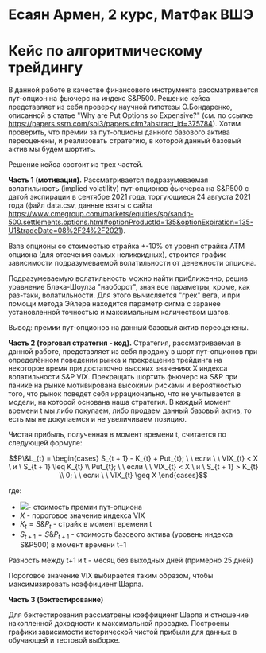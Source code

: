 # Есаян Армен, 2 курс, МатФак ВШЭ
# Кейс по алгоритмическому трейдингу 
 
 В данной работе в качестве финансового инструмента рассматривается пут-опцион на фьючерс на индекс S&P500.
 Решение кейса представляет из себя проверку научной гипотезы О.Бондаренко, описанной в статье "Why are Put Options so Expensive?" (см. по ссылке https://papers.ssrn.com/sol3/papers.cfm?abstract_id=375784). Хотим проверить, что премии за пут-опционы данного базового актива переоценены, и реализовать стратегию, в которой данный базовый актив мы будем шортить.
 
 Решение кейса состоит из трех частей.
 
__Часть 1 (мотивация).__ Рассматривается подразумеваемая волатильность (implied volatility) пут-опционов фьючерса на S&P500 с датой экспирации в сентябре 2021 года, торгующиеся 24 августа 2021 года (файл data.csv, данные взяты с сайта https://www.cmegroup.com/markets/equities/sp/sandp-500.settlements.options.html#optionProductId=135&optionExpiration=135-U1&tradeDate=08%2F24%2F2021).

Взяв опционы со стоимостью страйка +-10% от уровня страйка ATM опциона (для отсечения самых неликвидных), строится график зависимости подразумеваемой волатильности от денежности опциона.

Подразумеваемую волатильность можно найти приближенно, решив уравнение Блэка-Шоулза "наоборот", зная все параметры, кроме, как раз-таки, волатильности. Для этого вычисляется "грек" вега, и при помощи метода Эйлера находится параметр сигма с заранее установленной точностью и максимальным количеством шагов.

Вывод: премии пут-опционов на данный базовый актив переоценены.
 
__Часть 2 (торговая стратегия - код).__ Стратегия, рассматриваемая в данной работе, представляет из себя продажу в шорт пут-опционов при определённом поведении рынка и прекращение трейдинга на некоторое время при достаточно высоких значениях X индекса волатильности S&P VIX. Прекращать шортить фьючерс на S&P при панике на рынке мотивирована высокими рисками и вероятностью того, что рынок поведет себя иррационально, что не учитывается в модели, на которой основана наша стратегия. В каждый момент времени t мы либо покупаем, либо продаем данный базовый актив, то есть мы не докупаемся и не увеличиваем позицию.

  Чистая прибыль, полученная в момент времени t, считается по следующей формуле: 
  
  $$P\&L_{t} = \begin{cases}
S_{t + 1} - K_{t} + Put_{t}; \ \ если \ \  VIX_{t} < X \ и \  S_{t + 1} \leq K_{t} \\
Put_{t}; \ \ если \ \ VIX_{t} < X \ и \ S_{t + 1} > K_{t} \\
0; \ \ если \ \ VIX_{t} \geq X 
\end{cases}$$

где:
* <img src="https://render.githubusercontent.com/render/math?math={\color{white}Put_{t}"/>- стоимость премии пут-опциона
* $X$ - пороговое значение индекса VIX
* $K_{t} = S\&P_{t}$ - страйк в момент времени t
* $S_{t+1} = S\&P_{t + 1}$ - стоимость базового актива (уровень индекса S&P500) в момент времени t+1

Разность между t+1 и t - месяц без выходных дней (примерно 25 дней)

Пороговое значение VIX выбирается таким образом, чтобы максимизировать коэффициент Шарпа.

__Часть 3 (бэктестирование)__

Для бэктестирования рассматрены коэффициент Шарпа и отношение накопленной доходности к максимальной просадке.
Построены графики зависимости исторической чистой прибыли для данных в обучающей и тестовой выборке.
